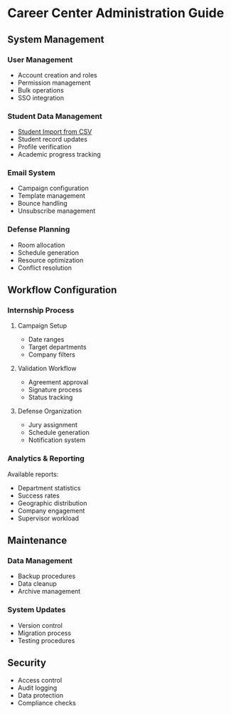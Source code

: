 # Career Center Administration Guide

## System Management

### User Management
- Account creation and roles
- Permission management
- Bulk operations
- SSO integration

### Student Data Management
- [Student Import from CSV](guides/student-import.md)
- Student record updates
- Profile verification
- Academic progress tracking

### Email System
- Campaign configuration
- Template management
- Bounce handling
- Unsubscribe management

### Defense Planning
- Room allocation
- Schedule generation
- Resource optimization
- Conflict resolution

## Workflow Configuration

### Internship Process
1. Campaign Setup
   - Date ranges
   - Target departments
   - Company filters
   
2. Validation Workflow
   - Agreement approval
   - Signature process
   - Status tracking

3. Defense Organization
   - Jury assignment
   - Schedule generation
   - Notification system

### Analytics & Reporting

Available reports:
- Department statistics
- Success rates
- Geographic distribution
- Company engagement
- Supervisor workload

## Maintenance

### Data Management
- Backup procedures
- Data cleanup
- Archive management

### System Updates
- Version control
- Migration process
- Testing procedures

## Security

- Access control
- Audit logging
- Data protection
- Compliance checks

